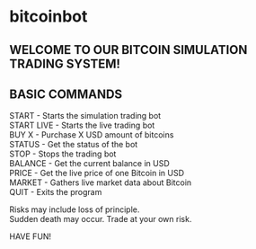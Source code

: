 # bitcoinbot

WELCOME TO OUR BITCOIN SIMULATION TRADING SYSTEM!
----------------------------------------------------

BASIC COMMANDS
---------------
START - Starts the simulation trading bot <br />
START LIVE - Starts the live trading bot <br />
BUY X - Purchase X USD amount of bitcoins <br />
STATUS - Get the status of the bot <br />
STOP - Stops the trading bot <br />
BALANCE - Get the current balance in USD <br />
PRICE - Get the live price of one Bitcoin in USD <br />
MARKET - Gathers live market data about Bitcoin <br />
QUIT - Exits the program <br />

Risks may include loss of principle. <br />
Sudden death may occur. Trade at your own risk. <br />

HAVE FUN! 
